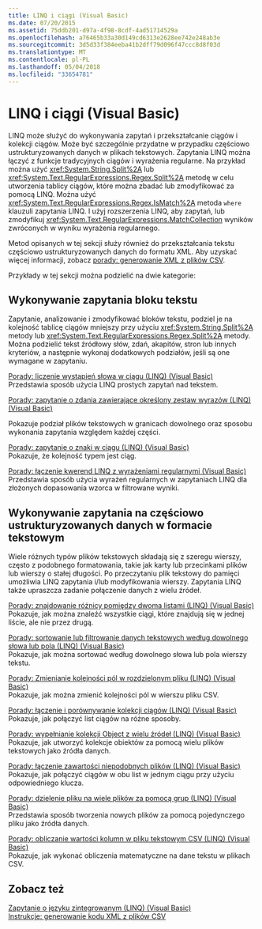 ```yaml
---
title: LINQ i ciągi (Visual Basic)
ms.date: 07/20/2015
ms.assetid: 75ddb201-d97a-4f98-8cdf-4ad51714529a
ms.openlocfilehash: a76465b33a30d149cd6313e2628ee742e248ab3e
ms.sourcegitcommit: 3d5d33f384eeba41b2dff79d096f47ccc8d8f03d
ms.translationtype: MT
ms.contentlocale: pl-PL
ms.lasthandoff: 05/04/2018
ms.locfileid: "33654781"
---
```

# <a name="linq-and-strings-visual-basic"></a>LINQ i ciągi (Visual Basic)
LINQ może służyć do wykonywania zapytań i przekształcanie ciągów i kolekcji ciągów. Może być szczególnie przydatne w przypadku częściowo ustrukturyzowanych danych w plikach tekstowych. Zapytania LINQ można łączyć z funkcje tradycyjnych ciągów i wyrażenia regularne. Na przykład można użyć <xref:System.String.Split%2A> lub <xref:System.Text.RegularExpressions.Regex.Split%2A> metodę w celu utworzenia tablicy ciągów, które można zbadać lub zmodyfikować za pomocą LINQ. Można użyć <xref:System.Text.RegularExpressions.Regex.IsMatch%2A> metoda `where` klauzuli zapytania LINQ. I użyj rozszerzenia LINQ, aby zapytań, lub zmodyfikuj <xref:System.Text.RegularExpressions.MatchCollection> wyników zwróconych w wyniku wyrażenia regularnego.  
  
 Metod opisanych w tej sekcji służy również do przekształcania tekstu częściowo ustrukturyzowanych danych do formatu XML. Aby uzyskać więcej informacji, zobacz [porady: generowanie XML z plików CSV](how-to-generate-xml-from-csv-files.md).  
  
 Przykłady w tej sekcji można podzielić na dwie kategorie:  
  
## <a name="querying-a-block-of-text"></a>Wykonywanie zapytania bloku tekstu  
 Zapytanie, analizowanie i zmodyfikować bloków tekstu, podziel je na kolejność tablicę ciągów mniejszy przy użyciu <xref:System.String.Split%2A> metody lub <xref:System.Text.RegularExpressions.Regex.Split%2A> metody. Można podzielić tekst źródłowy słów, zdań, akapitów, stron lub innych kryteriów, a następnie wykonaj dodatkowych podziałów, jeśli są one wymagane w zapytaniu.  
  
 [Porady: liczenie wystąpień słowa w ciągu (LINQ) (Visual Basic)](how-to-count-occurrences-of-a-word-in-a-string-linq.md)  
 Przedstawia sposób użycia LINQ prostych zapytań nad tekstem.  
  
 [Porady: zapytanie o zdania zawierające określony zestaw wyrazów (LINQ) (Visual Basic)](how-to-query-for-sentences-that-contain-a-specified-set-of-words.md)

 Pokazuje podział plików tekstowych w granicach dowolnego oraz sposobu wykonania zapytania względem każdej części.  
  
 [Porady: zapytanie o znaki w ciągu (LINQ) (Visual Basic)](how-to-query-for-characters-in-a-string-linq.md)  
 Pokazuje, że kolejność typem jest ciąg.  
  
 [Porady: łączenie kwerend LINQ z wyrażeniami regularnymi (Visual Basic)](how-to-combine-linq-queries-with-regular-expressions.md)  
 Przedstawia sposób użycia wyrażeń regularnych w zapytaniach LINQ dla złożonych dopasowania wzorca w filtrowane wyniki.  
  
## <a name="querying-semi-structured-data-in-text-format"></a>Wykonywanie zapytania na częściowo ustrukturyzowanych danych w formacie tekstowym  
 Wiele różnych typów plików tekstowych składają się z szeregu wierszy, często z podobnego formatowania, takie jak karty lub przecinkami plików lub wierszy o stałej długości. Po przeczytaniu plik tekstowy do pamięci umożliwia LINQ zapytania i/lub modyfikowania wierszy. Zapytania LINQ także upraszcza zadanie połączenie danych z wielu źródeł.  
  
 [Porady: znajdowanie różnicy pomiędzy dwoma listami (LINQ) (Visual Basic)](how-to-find-the-set-difference-between-two-lists-linq.md)  
 Pokazuje, jak można znaleźć wszystkie ciągi, które znajdują się w jednej liście, ale nie przez drugą.  
  
 [Porady: sortowanie lub filtrowanie danych tekstowych według dowolnego słowa lub pola (LINQ) (Visual Basic)](how-to-sort-or-filter-text-data-by-any-word-or-field-linq.md)  
 Pokazuje, jak można sortować według dowolnego słowa lub pola wierszy tekstu.  
  
 [Porady: Zmienianie kolejności pól w rozdzielonym pliku (LINQ) (Visual Basic)](how-to-reorder-the-fields-of-a-delimited-file.md)  
 Pokazuje, jak można zmienić kolejności pól w wierszu pliku CSV.  
  
 [Porady: łączenie i porównywanie kolekcji ciągów (LINQ) (Visual Basic)](how-to-combine-and-compare-string-collections-linq.md)  
 Pokazuje, jak połączyć list ciągów na różne sposoby.  
  
 [Porady: wypełnianie kolekcji Object z wielu źródeł (LINQ) (Visual Basic)](how-to-populate-object-collections-from-multiple-sources-linq.md)  
 Pokazuje, jak utworzyć kolekcje obiektów za pomocą wielu plików tekstowych jako źródła danych.  
  
 [Porady: łączenie zawartości niepodobnych plików (LINQ) (Visual Basic)](how-to-join-content-from-dissimilar-files-linq.md)  
 Pokazuje, jak połączyć ciągów w obu list w jednym ciągu przy użyciu odpowiedniego klucza.  
  
 [Porady: dzielenie pliku na wiele plików za pomocą grup (LINQ) (Visual Basic)](how-to-split-a-file-into-many-files-by-using-groups-linq.md)  
 Przedstawia sposób tworzenia nowych plików za pomocą pojedynczego pliku jako źródła danych.  
  
 [Porady: obliczanie wartości kolumn w pliku tekstowym CSV (LINQ) (Visual Basic)](how-to-compute-column-values-in-a-csv-text-file-linq.md)  
 Pokazuje, jak wykonać obliczenia matematyczne na dane tekstu w plikach CSV.  
  
## <a name="see-also"></a>Zobacz też  
 [Zapytanie o języku zintegrowanym (LINQ) (Visual Basic)](index.md)  
 [Instrukcje: generowanie kodu XML z plików CSV](how-to-generate-xml-from-csv-files.md)
